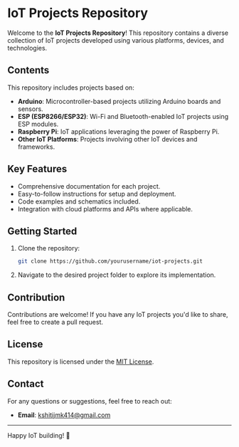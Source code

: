 # IoT Projects Repository

Welcome to the **IoT Projects Repository**! This repository contains a diverse collection of IoT projects developed using various platforms, devices, and technologies.

## Contents

This repository includes projects based on:

- **Arduino**: Microcontroller-based projects utilizing Arduino boards and sensors.
- **ESP (ESP8266/ESP32)**: Wi-Fi and Bluetooth-enabled IoT projects using ESP modules.
- **Raspberry Pi**: IoT applications leveraging the power of Raspberry Pi.
- **Other IoT Platforms**: Projects involving other IoT devices and frameworks.

## Key Features

- Comprehensive documentation for each project.
- Easy-to-follow instructions for setup and deployment.
- Code examples and schematics included.
- Integration with cloud platforms and APIs where applicable.

## Getting Started

1. Clone the repository:
   ```bash
   git clone https://github.com/yourusername/iot-projects.git
   ```
2. Navigate to the desired project folder to explore its implementation.

## Contribution

Contributions are welcome! If you have any IoT projects you'd like to share, feel free to create a pull request.

## License

This repository is licensed under the [MIT License](LICENSE).

## Contact

For any questions or suggestions, feel free to reach out:
- **Email**: kshitijmk414@gmail.com

---

Happy IoT building! 🚀
